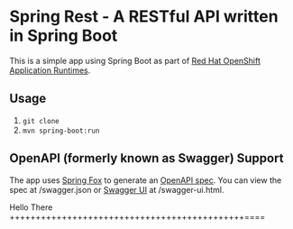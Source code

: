 # Spring Rest - A RESTful API written in Spring Boot

This is a simple app using Spring Boot as part of [Red Hat OpenShift Application Runtimes](https://middlewareblog.redhat.com/2017/05/05/red-hat-openshift-application-runtimes-and-spring-boot-details-you-want-to-know/).

## Usage

1. `git clone`
2. `mvn spring-boot:run`

## OpenAPI (formerly known as Swagger) Support

The app uses [Spring Fox](http://springfox.github.io/springfox/) to generate an [OpenAPI spec](https://www.openapis.org/). You can view the spec at /swagger.json or [Swagger UI](https://swagger.io/swagger-ui/) at /swagger-ui.html. 

Hello There +++++++++++++++++++++++++++++++++++++++++++++====

